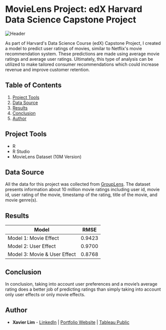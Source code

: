 # MovieLens Project: edX Harvard Data Science Capstone Project
![Header](https://github.com/xavier-lim/movieLens/blob/main/images/movieLens_header.jpg)

As part of Harvard's Data Science Course (edX) Capstone Project, I created a model to predict user ratings of movies, similar to Netflix's movie recommendation system. These predictions are made using average movie ratings and average user ratings. Ultimately, this type of analysis can be utilized to make tailored consumer recommendations which could increase revenue and improve customer retention.

## Table of Contents
1.	[Project Tools](https://github.com/xavier-lim/movieLens#project-tools)
2.	[Data Source](https://github.com/xavier-lim/movieLens#data-source)
3.	[Results](https://github.com/xavier-lim/movieLens#results)
4.	[Conclusion](https://github.com/xavier-lim/movieLens#conclusion)
5.	[Author](https://github.com/xavier-lim/movieLens#author)

## Project Tools
*	R
*	R Studio 
*	MovieLens Dataset (10M Version)

## Data Source
All the data for this project was collected from [GroupLens](https://grouplens.org/datasets/movielens/10m/). The dataset presents information about 10 million movie ratings including user id, movie id, user rating of the movie, timestamp of the rating, title of the movie, and movie genre(s).

## Results

Model                        | RMSE
---------------------------- | -------
Model 1: Movie Effect        | 0.9423
Model 2: User Effect         | 0.9700
Model 3: Movie & User Effect | 0.8768

## Conclusion
In conclusion, taking into account user preferences and a movie’s average rating does a better job of predicting ratings than simply taking into account only user effects or only movie effects.


## Author
* **Xavier Lim** - [LinkedIn](https://www.linkedin.com/in/xavier-lim14/)  |  [Portfolio Website](https://xavier-lim.github.io/)  |  [Tableau Public](https://public.tableau.com/profile/xavier.lim#!/)
